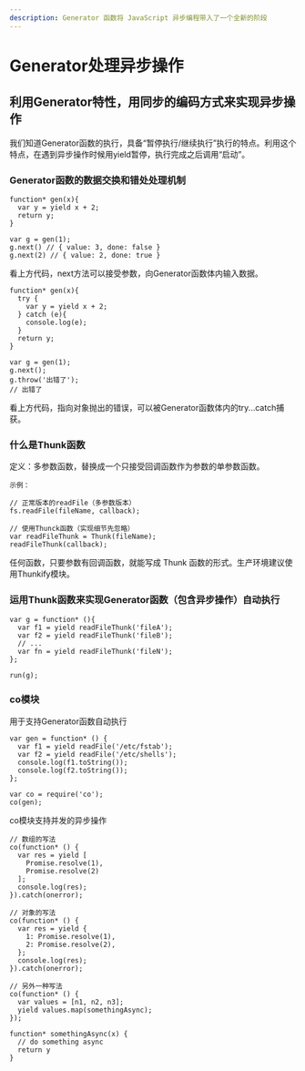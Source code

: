 ```yaml
---
description: Generator 函数将 JavaScript 异步编程带入了一个全新的阶段
---
```


# Generator处理异步操作

## 利用Generator特性，用同步的编码方式来实现异步操作

我们知道Generator函数的执行，具备“暂停执行/继续执行”执行的特点。利用这个特点，在遇到异步操作时候用yield暂停，执行完成之后调用“启动”。

### Generator函数的数据交换和错处处理机制

```text
function* gen(x){
  var y = yield x + 2;
  return y;
}

var g = gen(1);
g.next() // { value: 3, done: false }
g.next(2) // { value: 2, done: true }
```

看上方代码，next方法可以接受参数，向Generator函数体内输入数据。

```text
function* gen(x){
  try {
    var y = yield x + 2;
  } catch (e){
    console.log(e);
  }
  return y;
}

var g = gen(1);
g.next();
g.throw('出错了');
// 出错了
```

看上方代码，指向对象抛出的错误，可以被Generator函数体内的try...catch捕获。

### 什么是Thunk函数

定义：多参数函数，替换成一个只接受回调函数作为参数的单参数函数。

```text
示例：

// 正常版本的readFile（多参数版本）
fs.readFile(fileName, callback);

// 使用Thunck函数（实现细节先忽略）
var readFileThunk = Thunk(fileName);
readFileThunk(callback);
```

任何函数，只要参数有回调函数，就能写成 Thunk 函数的形式。生产环境建议使用Thunkify模块。

### 运用Thunk函数来实现Generator函数（包含异步操作）自动执行

```text
var g = function* (){
  var f1 = yield readFileThunk('fileA');
  var f2 = yield readFileThunk('fileB');
  // ...
  var fn = yield readFileThunk('fileN');
};

run(g);
```

### co模块

用于支持Generator函数自动执行

```text
var gen = function* () {
  var f1 = yield readFile('/etc/fstab');
  var f2 = yield readFile('/etc/shells');
  console.log(f1.toString());
  console.log(f2.toString());
};

var co = require('co');
co(gen);
```

co模块支持并发的异步操作

```text
// 数组的写法
co(function* () {
  var res = yield [
    Promise.resolve(1),
    Promise.resolve(2)
  ];
  console.log(res);
}).catch(onerror);

// 对象的写法
co(function* () {
  var res = yield {
    1: Promise.resolve(1),
    2: Promise.resolve(2),
  };
  console.log(res);
}).catch(onerror);

// 另外一种写法
co(function* () {
  var values = [n1, n2, n3];
  yield values.map(somethingAsync);
});

function* somethingAsync(x) {
  // do something async
  return y
}
```

